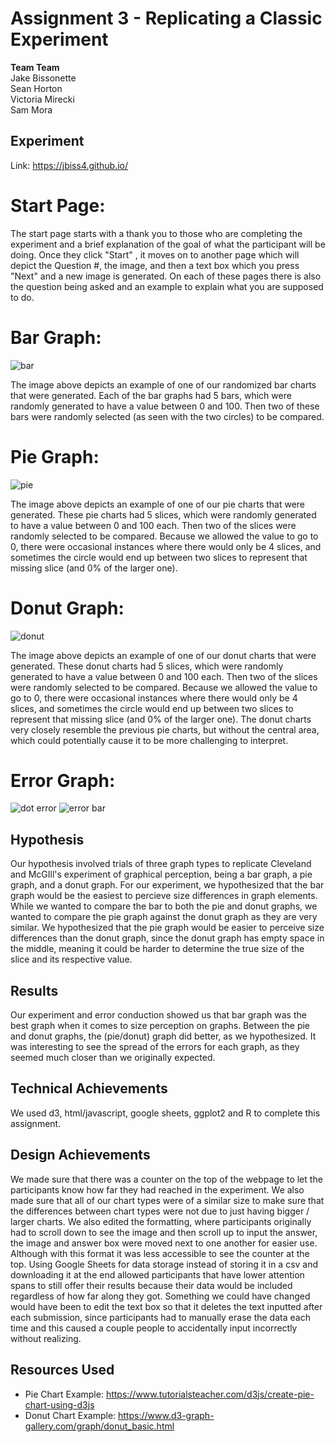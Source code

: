 Assignment 3 - Replicating a Classic Experiment  
===
**Team Team**<br/>
Jake Bissonette<br/>
Sean Horton<br/>
Victoria Mirecki<br/>
Sam Mora<br/>

## Experiment 
Link: https://jbiss4.github.io/

# Start Page: 
The start page starts with a thank you to those who are completing the experiment and a brief explanation of the goal of what the participant will be doing. Once they click "Start" , it moves on to another page which will depict the Question #, the image, and then a text box which you press "Next" and a new image is generated. On each of these pages there is also the question being asked and an example to explain what you are supposed to do. 

# Bar Graph:

![bar](https://i.imgur.com/1I5cdkT.png)

The image above depicts an example of one of our randomized bar charts that were generated. Each of the bar graphs had 5 bars, which were randomly generated to have a value between 0 and 100. Then two of these bars were randomly selected (as seen with the two circles) to be compared. 

# Pie Graph:
![pie](https://i.imgur.com/vXE9qZh.png)

The image above depicts an example of one of our pie charts that were generated. These pie charts had 5 slices, which were randomly generated to have a value between 0 and 100 each. Then two of the slices were randomly selected to be compared. Because we allowed the value to go to 0, there were occasional instances where there would only be 4 slices, and sometimes the circle would end up between two slices to represent that missing slice (and 0% of the larger one).

# Donut Graph:
![donut](https://i.imgur.com/xU1BS5r.png)

The image above depicts an example of one of our donut charts that were generated. These donut charts had 5 slices, which were randomly generated to have a value between 0 and 100 each. Then two of the slices were randomly selected to be compared. Because we allowed the value to go to 0, there were occasional instances where there would only be 4 slices, and sometimes the circle would end up between two slices to represent that missing slice (and 0% of the larger one). The donut charts very closely resemble the previous pie charts, but without the central area, which could potentially cause it to be more challenging to interpret. 

# Error Graph:
![dot error](https://github.com/jbiss4/jbiss4.github.io/blob/main/img/dot-error.PNG?raw=true)
![error bar](https://github.com/jbiss4/jbiss4.github.io/blob/main/img/error-bar.PNG?raw=true)
## Hypothesis
Our hypothesis involved trials of three graph types to replicate Cleveland and McGIll's experiment of graphical perception, being a bar graph, a pie graph, and a donut graph. For our experiment, we hypothesized that the bar graph would be the easiest to percieve size differences in graph elements. While we wanted to compare the bar to both the pie and donut graphs, we wanted to compare the pie graph against the donut graph as they are very similar. We hypothesized that the pie graph would be easier to perceive size differences than the donut graph, since the donut graph has empty space in the middle, meaning it could be harder to determine the true size of the slice and its respective value.

## Results
Our experiment and error conduction showed us that bar graph was the best graph when it comes to size perception on graphs. Between the pie and donut graphs, the (pie/donut) graph did better, as we hypothesized. It was interesting to see the spread of the errors for each graph, as they seemed much closer than we originally expected.

## Technical Achievements
We used d3, html/javascript, google sheets, ggplot2 and R to complete this assignment. 


## Design Achievements
We made sure that there was a counter on the top of the webpage to let the participants know how far they had reached in the experiment. We also made sure that all of our chart types were of a similar size to make sure that the differences between chart types were not due to just having bigger / larger charts. We also edited the formatting, where participants originally had to scroll down to see the image and then scroll up to input the answer, the image and answer box were moved next to one another for easier use. Although with this format it was less accessible to see the counter at the top. Using Google Sheets for data storage instead of storing it in a csv and downloading it at the end allowed participants that have lower attention spans to still offer their results because their data would be included regardless of how far along they got. Something we could have changed would have been to edit the text box so that it deletes the text inputted after each submission, since participants had to manually erase the data each time and this caused a couple people to accidentally input incorrectly without realizing. 

## Resources Used
- Pie Chart Example: https://www.tutorialsteacher.com/d3js/create-pie-chart-using-d3js 
- Donut Chart Example: https://www.d3-graph-gallery.com/graph/donut_basic.html

